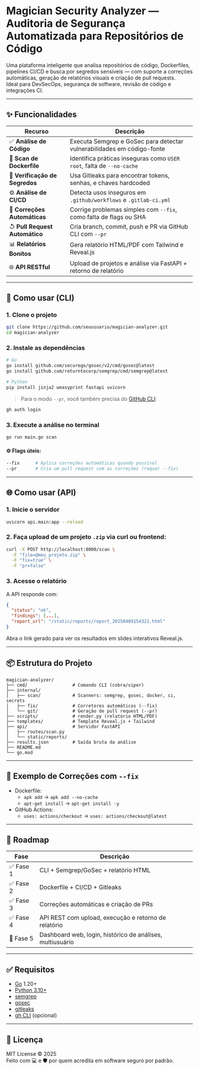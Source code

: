 # Magician Security Analyzer — Auditoria de Segurança Automatizada para Repositórios de Código

Uma plataforma inteligente que analisa repositórios de código, Dockerfiles, pipelines CI/CD e busca por segredos sensíveis — com suporte a correções automáticas, geração de relatórios visuais e criação de pull requests.  
Ideal para DevSecOps, segurança de software, revisão de código e integrações CI.

---

## ✨ Funcionalidades

| Recurso                          | Descrição                                                                 |
|----------------------------------|---------------------------------------------------------------------------|
| ✅ **Análise de Código**         | Executa Semgrep e GoSec para detectar vulnerabilidades em código-fonte   |
| 🐳 **Scan de Dockerfile**        | Identifica práticas inseguras como `USER root`, falta de `--no-cache`    |
| 🔑 **Verificação de Segredos**   | Usa Gitleaks para encontrar tokens, senhas, e chaves hardcoded           |
| ⚙️ **Análise de CI/CD**          | Detecta usos inseguros em `.github/workflows` e `.gitlab-ci.yml`         |
| 🔧 **Correções Automáticas**     | Corrige problemas simples com `--fix`, como falta de flags ou SHA        |
| ↺ **Pull Request Automático**   | Cria branch, commit, push e PR via GitHub CLI com `--pr`                 |
| 📊 **Relatórios Bonitos**        | Gera relatório HTML/PDF com Tailwind e Reveal.js                         |
| 🌐 **API RESTful**               | Upload de projetos e análise via FastAPI + retorno de relatório          |

---

## 🚀 Como usar (CLI)

### 1. Clone o projeto

```bash
git clone https://github.com/seuusuario/magician-analyzer.git
cd magician-analyzer
```

### 2. Instale as dependências

```bash
# Go
go install github.com/securego/gosec/v2/cmd/gosec@latest
go install github.com/returntocorp/semgrep/cmd/semgrep@latest

# Python
pip install jinja2 weasyprint fastapi uvicorn
```

> Para o modo `--pr`, você também precisa do [GitHub CLI](https://cli.github.com/):

```bash
gh auth login
```

### 3. Execute a análise no terminal

```bash
go run main.go scan
```

#### ⚙️ Flags úteis:

```bash
--fix      # Aplica correções automáticas quando possível
--pr       # Cria um pull request com as correções (requer --fix)
```

---

## 🌐 Como usar (API)

### 1. Inicie o servidor

```bash
uvicorn api.main:app --reload
```

### 2. Faça upload de um projeto `.zip` via curl ou frontend:

```bash
curl -X POST http://localhost:8000/scan \
  -F "file=@meu_projeto.zip" \
  -F "fix=true" \
  -F "pr=false"
```

### 3. Acesse o relatório

A API responde com:

```json
{
  "status": "ok",
  "findings": [...],
  "report_url": "/static/reports/report_20250409154321.html"
}
```

Abra o link gerado para ver os resultados em slides interativos Reveal.js.

---

## 📦 Estrutura do Projeto

```
magician-analyzer/
├── cmd/                 # Comando CLI (cobra/viper)
├── internal/
│   ├── scan/            # Scanners: semgrep, gosec, docker, ci, secrets
│   ├── fix/             # Corretores automáticos (--fix)
│   └── git/             # Geração de pull request (--pr)
├── scripts/             # render.py (relatório HTML/PDF)
├── templates/           # Template Reveal.js + Tailwind
├── api/                 # Servidor FastAPI
│   ├── routes/scan.py
│   └── static/reports/
├── results.json         # Saída bruta da análise
├── README.md
└── go.mod
```

---

## 📝 Exemplo de Correções com `--fix`

- Dockerfile:
    - `apk add` → `apk add --no-cache`
    - `apt-get install` → `apt-get install -y`
- GitHub Actions:
    - `uses: actions/checkout` → `uses: actions/checkout@latest`

---

## 🔮 Roadmap

| Fase           | Descrição                                                                 |
|----------------|---------------------------------------------------------------------------|
| ✅ Fase 1       | CLI + Semgrep/GoSec + relatório HTML                                      |
| ✅ Fase 2       | Dockerfile + CI/CD + Gitleaks                                             |
| ✅ Fase 3       | Correções automáticas e criação de PRs                                    |
| ✅ Fase 4       | API REST com upload, execução e retorno de relatório                     |
| 🔢 Fase 5       | Dashboard web, login, histórico de análises, multiusuário                 |

---

## ✅ Requisitos

- [Go](https://golang.org/dl/) 1.20+
- [Python 3.10+](https://www.python.org/)
- [semgrep](https://semgrep.dev/)
- [gosec](https://github.com/securego/gosec)
- [gitleaks](https://github.com/gitleaks/gitleaks)
- [gh CLI](https://cli.github.com/) (opcional)

---

## 📜 Licença

MIT License © 2025  
Feito com 💻 e 🛡️ por quem acredita em software seguro por padrão.

